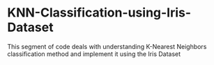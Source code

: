 # KNN-Classification-using-Iris-Dataset
This segment of code deals with understanding K-Nearest Neighbors classification method and implement it using the Iris Dataset
